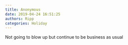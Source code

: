 ```yaml
---
title: Anonymous
date: 2019-04-24 16:51:25
authors: Ripp
categories: Holiday
---
```


 Not going to blow up but continue to be business as usual